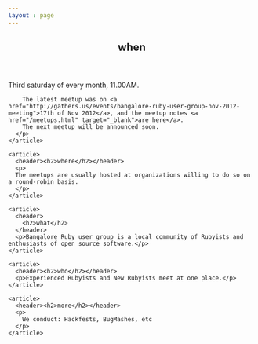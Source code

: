 ```yaml
---
layout : page
---
```


<section id="container">
  <div id="flash"></div>

  <section class='column'>
    <article>
      <header><h2>when</h2></header>
      <p>
        Third saturday of every month, 11.00AM. 
        
        The latest meetup was on <a href="http://gathers.us/events/bangalore-ruby-user-group-nov-2012-meeting">17th of Nov 2012</a>, and the meetup notes <a href="/meetups.html" target="_blank">are here</a>.
        The next meetup will be announced soon.
      </p>
    </article>
  
    <article>
      <header><h2>where</h2></header>
      <p> 
      The meetups are usually hosted at organizations willing to do so on a round-robin basis.
      </p>
    </article>
  
    <article>
      <header>
        <h2>what</h2>
      </header>
      <p>Bangalore Ruby user group is a local community of Rubyists and enthusiasts of open source software.</p>
    </article>
  
    <article>
      <header><h2>who</h2></header>
      <p>Experienced Rubyists and New Rubyists meet at one place.</p>
    </article>
  
    <article>
      <header><h2>more</h2></header>
      <p>
        We conduct: Hackfests, BugMashes, etc       
      </p>
    </article>
  </section>

</section>


